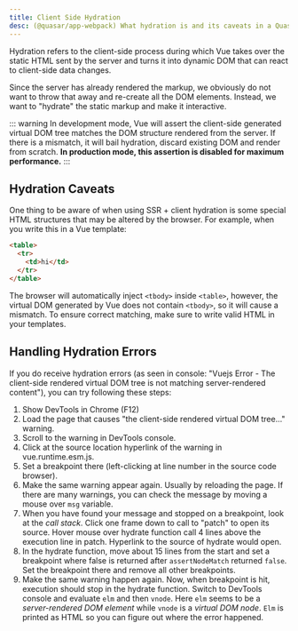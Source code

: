 ```yaml
---
title: Client Side Hydration
desc: (@quasar/app-webpack) What hydration is and its caveats in a Quasar server-side rendered app.
---
```


Hydration refers to the client-side process during which Vue takes over the static HTML sent by the server and turns it into dynamic DOM that can react to client-side data changes.

Since the server has already rendered the markup, we obviously do not want to throw that away and re-create all the DOM elements. Instead, we want to "hydrate" the static markup and make it interactive.

::: warning
In development mode, Vue will assert the client-side generated virtual DOM tree matches the DOM structure rendered from the server. If there is a mismatch, it will bail hydration, discard existing DOM and render from scratch. **In production mode, this assertion is disabled for maximum performance.**
:::

## Hydration Caveats

One thing to be aware of when using SSR + client hydration is some special HTML structures that may be altered by the browser. For example, when you write this in a Vue template:

```html
<table>
  <tr>
    <td>hi</td>
  </tr>
</table>
```

The browser will automatically inject `<tbody>` inside `<table>`, however, the virtual DOM generated by Vue does not contain `<tbody>`, so it will cause a mismatch. To ensure correct matching, make sure to write valid HTML in your templates.

## Handling Hydration Errors

If you do receive hydration errors (as seen in console: "Vuejs Error - The client-side rendered virtual DOM tree is not matching server-rendered content"), you can try following these steps:

1. Show DevTools in Chrome (F12)
2. Load the page that causes "the client-side rendered virtual DOM tree..." warning.
3. Scroll to the warning in DevTools console.
4. Click at the source location hyperlink of the warning in vue.runtime.esm.js.
5. Set a breakpoint there (left-clicking at line number in the source code browser).
6. Make the same warning appear again. Usually by reloading the page. If there are many warnings, you can check the message by moving a mouse over `msg` variable.
7. When you have found your message and stopped on a breakpoint, look at the _call stack_. Click one frame down to call to "patch" to open its source. Hover mouse over hydrate function call 4 lines above the execution line in patch. Hyperlink to the source of hydrate would open.
8. In the hydrate function, move about 15 lines from the start and set a breakpoint where false is returned after `assertNodeMatch` returned `false`. Set the breakpoint there and remove all other breakpoints.
9. Make the same warning happen again. Now, when breakpoint is hit, execution should stop in the hydrate function. Switch to DevTools console and evaluate `elm` and then `vnode`. Here `elm` seems to be a _server-rendered DOM element_ while `vnode` is a _virtual DOM node_. `Elm` is printed as HTML so you can figure out where the error happened.
